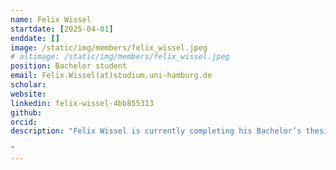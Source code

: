 ```yaml
---
name: Felix Wissel
startdate: [2025-04-01]
enddate: []
image: /static/img/members/felix_wissel.jpeg
# altimage: /static/img/members/felix_wissel.jpeg
position: Bachelor student
email: Felix.Wissel(at)studium.uni-hamburg.de
scholar:
website:
linkedin: felix-wissel-4bb855313
github:
orcid: 
description: "Felix Wissel is currently completing his Bachelor’s thesis in Business Informatics at the University of Hamburg. His research focuses on applying machine learning techniques to predict protein-protein binding sites.

"
---
```


